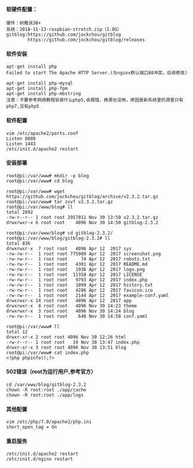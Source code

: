 <!--
author: hack0072008
head: http://www.etcunion.com/static/logo1_128x128.jpg
date: 2018-11-30
title: 树莓派3b+_gitblog
tags: gitblog,3b+
images: http://www.etcunion.com/static/logo1_128x128.jpg
category: 3b+
status: publish
summary: gitblog 树莓派3b+安装
-->

#### 软硬件配置：
    硬件：树莓派3B+
    系统：2018-11-13-raspbian-stretch.zip（1.0G）
    gitblog:https://github.com/jockchou/gitblog
            https://github.com/jockchou/gitblog/releases
    
#### 软件安装
    apt-get install php
    Failed to start The Apache HTTP Server.(与nginx默认端口80冲突，后续修改)
    
    apt-get install php-mysql
    apt-get install php-fpm
    apt-get install php-mbstring
    注意：不要参考网络教程安装什么php5,会报错，换源也没用，原因是新系统里的源里只有php7,没有php5
    
#### 软件配置
    vim /etc/apache2/ports.conf
    Listen 8080
    Listen 1443
    /etc/init.d/apache2 restart

#### 安装部署
    root@pi:/var/www# mkdir -p blog
    root@pi:/var/www# cd blog
    
    root@pi:/var/www# wget https://github.com/jockchou/gitblog/archive/v2.3.2.tar.gz
    root@pi:/var/www# tar zxvf v2.3.2.tar.gz
    root@pi:/var/www/blog# ll
    total 2892
    -rw-r--r-- 1 root root 2957011 Nov 30 13:50 v2.3.2.tar.gz
    drwxrwxr-x 6 root root    4096 Nov 30 14:50 gitblog-2.3.2
    
    root@pi:/var/www/blog# cd gitblog-2.3.2/
    root@pi:/var/www/blog/gitblog-2.3.2# ll
    total 836
    drwxrwxr-x  7 root root   4096 Apr 12  2017 sys
    -rw-rw-r--  1 root root 775989 Apr 12  2017 screenshot.png
    -rw-rw-r--  1 root root     74 Apr 12  2017 robots.txt
    -rw-rw-r--  1 root root   4301 Apr 12  2017 README.md
    -rw-rw-r--  1 root root   1936 Apr 12  2017 logo.png
    -rw-rw-r--  1 root root  11358 Apr 12  2017 LICENSE
    -rw-rw-r--  1 root root   9793 Apr 12  2017 index.php
    -rw-rw-r--  1 root root   1099 Apr 12  2017 history.txt
    -rw-rw-r--  1 root root   4286 Apr 12  2017 favicon.ico
    -rw-rw-r--  1 root root   2144 Apr 12  2017 example-conf.yaml
    drwxrwxr-x 14 root root   4096 Apr 12  2017 app
    drwxrwxr-x  8 root root   4096 Nov 30 14:23 theme
    drwxrwxr-x  3 root root   4096 Nov 30 14:24 blog
    -rw-rw-r--  1 root root    648 Nov 30 14:50 conf.yaml

    root@pi:/var/www# ll
    total 12
    drwxr-xr-x 2 root root 4096 Nov 30 12:26 html
    -rw-r--r-- 1 root root   19 Nov 30 13:47 index.php
    drwxr-xr-x 3 root root 4096 Nov 30 13:51 blog
    root@pi:/var/www# cat index.php 
    <?php phpinfo();?>

#### 502错误（root为运行用户,参考官方）
    cd /var/www/blog/gitblog-2.3.2
    chown -R root:root ./app/cache
    chown -R root:root ./app/logs
    
#### 其他配置
    vim /etc/php/7.0/apache2/php.ini
    short_open_tag = On

#### 重启服务
    /etc/init.d/apache2 restart
    /etc/init.d/nginx restart




